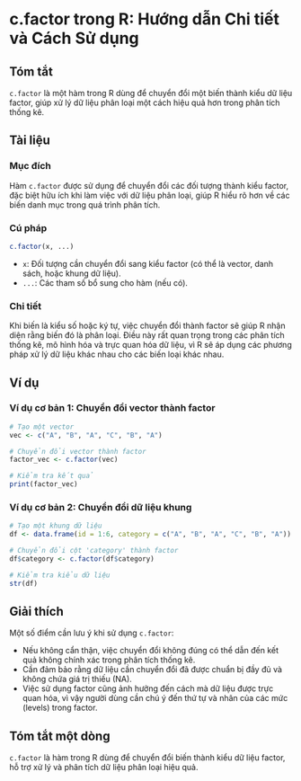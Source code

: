 <!--
Meta Description: # c.factor trong R: Hướng dẫn Chi tiết và Cách Sử dụng ## Tóm tắt `c.factor` là một hàm trong R dùng để chuyển đổi một biến thành kiểu dữ liệu factor,...
Meta Keywords: factor, liệu, chuyển, đổi, phân
-->

# c.factor trong R: Hướng dẫn Chi tiết và Cách Sử dụng

## Tóm tắt
`c.factor` là một hàm trong R dùng để chuyển đổi một biến thành kiểu dữ liệu factor, giúp xử lý dữ liệu phân loại một cách hiệu quả hơn trong phân tích thống kê.

## Tài liệu
### Mục đích
Hàm `c.factor` được sử dụng để chuyển đổi các đối tượng thành kiểu factor, đặc biệt hữu ích khi làm việc với dữ liệu phân loại, giúp R hiểu rõ hơn về các biến danh mục trong quá trình phân tích.

### Cú pháp
```R
c.factor(x, ...)
```
- `x`: Đối tượng cần chuyển đổi sang kiểu factor (có thể là vector, danh sách, hoặc khung dữ liệu).
- `...`: Các tham số bổ sung cho hàm (nếu có).

### Chi tiết
Khi biến là kiểu số hoặc ký tự, việc chuyển đổi thành factor sẽ giúp R nhận diện rằng biến đó là phân loại. Điều này rất quan trọng trong các phân tích thống kê, mô hình hóa và trực quan hóa dữ liệu, vì R sẽ áp dụng các phương pháp xử lý dữ liệu khác nhau cho các biến loại khác nhau.

## Ví dụ
### Ví dụ cơ bản 1: Chuyển đổi vector thành factor
```R
# Tạo một vector
vec <- c("A", "B", "A", "C", "B", "A")

# Chuyển đổi vector thành factor
factor_vec <- c.factor(vec)

# Kiểm tra kết quả
print(factor_vec)
```

### Ví dụ cơ bản 2: Chuyển đổi dữ liệu khung
```R
# Tạo một khung dữ liệu
df <- data.frame(id = 1:6, category = c("A", "B", "A", "C", "B", "A"))

# Chuyển đổi cột 'category' thành factor
df$category <- c.factor(df$category)

# Kiểm tra kiểu dữ liệu
str(df)
```

## Giải thích
Một số điểm cần lưu ý khi sử dụng `c.factor`:
- Nếu không cẩn thận, việc chuyển đổi không đúng có thể dẫn đến kết quả không chính xác trong phân tích thống kê.
- Cần đảm bảo rằng dữ liệu cần chuyển đổi đã được chuẩn bị đầy đủ và không chứa giá trị thiếu (NA).
- Việc sử dụng factor cũng ảnh hưởng đến cách mà dữ liệu được trực quan hóa, vì vậy người dùng cần chú ý đến thứ tự và nhãn của các mức (levels) trong factor.

## Tóm tắt một dòng
`c.factor` là hàm trong R dùng để chuyển đổi biến thành kiểu dữ liệu factor, hỗ trợ xử lý và phân tích dữ liệu phân loại hiệu quả.